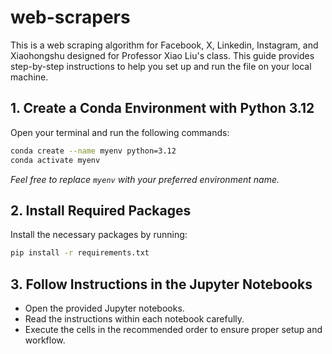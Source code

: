 # web-scrapers

This is a web scraping algorithm for Facebook, X, Linkedin, Instagram, and Xiaohongshu designed for Professor Xiao Liu's class. This guide provides step-by-step instructions to help you set up and run the file on your local machine.

## 1. Create a Conda Environment with Python 3.12

Open your terminal and run the following commands:

```bash
conda create --name myenv python=3.12
conda activate myenv
```

*Feel free to replace `myenv` with your preferred environment name.*

## 2. Install Required Packages

Install the necessary packages by running:

```bash
pip install -r requirements.txt
```

## 3. Follow Instructions in the Jupyter Notebooks

- Open the provided Jupyter notebooks.
- Read the instructions within each notebook carefully.
- Execute the cells in the recommended order to ensure proper setup and workflow.
